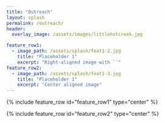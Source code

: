 ```yaml
---
title: "Outreach"
layout: splash
permalink: /outreach/
header:
  overlay_image: /assets/images/littlehotcreek.jpg

feature_row1:
  - image_path: /assets/splash/feat1-2.jpg
    title: "Placeholder 1"
    excerpt: "Right-aligned image with ``"
feature_row2:
  - image_path: /assets/splash/feat1-3.jpg
    title: "Placeholder 1"
    excerpt: "Center aligned image"
---
```



{% include feature_row id="feature_row1" type="center" %}

{% include feature_row id="feature_row2" type="center" %}






